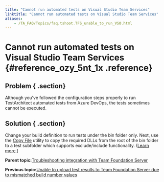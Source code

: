 ```yaml
--- 
title: "Cannot run automated tests on Visual Studio Team Services"
linktitle: "Cannot run automated tests on Visual Studio Team Services"
aliases: 
    - /TA_FAQ/Topics/faq.tshoot.TFS_unable_to_run_VSO.html
---
```

# Cannot run automated tests on Visual Studio Team Services {#reference_ozy_5nt_1x .reference}

## Problem { .section}

Although you've followed the configuration steps properly to run TestArchitect automated tests from Azure DevOps, the tests sometimes cannot be executed.

## Solution { .section}

Change your build definition to run tests under the bin folder only. Next, use the [Copy File](https://www.visualstudio.com/docs/build/steps/utility/copy-files) utility to copy the required DLLs from the root of the bin folder to a test subfolder which supports exclude/include functionality. \([Learn more](https://github.com/Microsoft/vsts-tasks/issues/1951).\)

**Parent topic:**[Troubleshooting integration with Team Foundation Server](../../TA_FAQ/Topics/faq.tshoot.TFS.html)

**Previous topic:**[Unable to upload test results to Team Foundation Server due to mismatched build number values](../../TA_FAQ/Topics/faq.shoot.TFS_mismatched_build_number_values.html)

